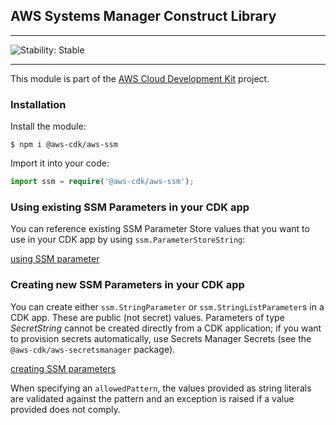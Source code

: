 ## AWS Systems Manager Construct Library
<!--BEGIN STABILITY BANNER-->

---

![Stability: Stable](https://img.shields.io/badge/stability-Stable-success.svg?style=for-the-badge)


---
<!--END STABILITY BANNER-->

This module is part of the [AWS Cloud Development Kit](https://github.com/awslabs/aws-cdk) project.

### Installation
Install the module:

```console
$ npm i @aws-cdk/aws-ssm
```

Import it into your code:

```ts
import ssm = require('@aws-cdk/aws-ssm');
```

### Using existing SSM Parameters in your CDK app

You can reference existing SSM Parameter Store values that you want to use in
your CDK app by using `ssm.ParameterStoreString`:

[using SSM parameter](test/integ.parameter-store-string.lit.ts)

### Creating new SSM Parameters in your CDK app

You can create either `ssm.StringParameter` or `ssm.StringListParameter`s in
a CDK app. These are public (not secret) values. Parameters of type
*SecretString* cannot be created directly from a CDK application; if you want
to provision secrets automatically, use Secrets Manager Secrets (see the
`@aws-cdk/aws-secretsmanager` package).

[creating SSM parameters](test/integ.parameter.lit.ts)

When specifying an `allowedPattern`, the values provided as string literals
are validated against the pattern and an exception is raised if a value
provided does not comply.
